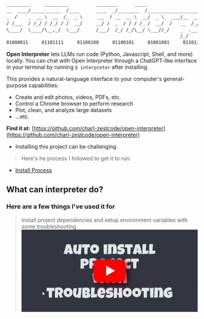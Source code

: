 ```sh
_________     _________          ________      _____                                _____             
__  ____/___________  /____      ____  _/________  /__________________________________  /_____________
_  /    _  __ \  __  /_  _ \      __  / __  __ \  __/  _ \_  ___/__  __ \_  ___/  _ \  __/  _ \_  ___/
/ /___  / /_/ / /_/ / /  __/     __/ /  _  / / / /_ /  __/  /   __  /_/ /  /   /  __/ /_ /  __/  /    
\____/  \____/\__,_/  \___/      /___/  /_/ /_/\__/ \___//_/    _  .___//_/    \___/\__/ \___//_/     
                                                                /_/                                   
01000011     01101111     01100100     01100101     01001001     01101110     01110100     01100101    01110010     01110000     01110010     01100101     01110100     01100101     01110010 
```

**Open Interpreter** lets LLMs run code (Python, Javascript, Shell, and more) locally. You can chat with Open Interpreter through a ChatGPT-like interface in your terminal by running `$ interpreter` after installing.

This provides a natural-language interface to your computer's general-purpose capabilities:

-   Create and edit photos, videos, PDFs, etc.
-   Control a Chrome browser to perform research
-   Plot, clean, and analyze large datasets
-   ...etc.

**Find it at:** [https://github.com/charl-zestcode/open-interpreter](https://github.com/charl-zestcode/open-interpreter)

- Installing this project can be challenging. 

> Here's he process I followed to get it to run:

- [Install Process](./interpreterInstallProcess.md)

## What can interpreter do?

### Here are a few things I've used it for

> Install project dependencies and setup environment variables with some troubleshooting
<a href="./interpreter/installDependencies.mp4">![installDependencies](./interpreter/installDependencies.png)</a>
